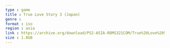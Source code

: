 ```yaml
---
type : game
title : True Love Story 3 (Japan)
genre : 
format : iso
region : asia
link : https://archive.org/download/PS2-ASIA-ROMS321COM/True%20Love%20Story%203%20%28Japan%29.7z
size : 1.8GB
---
```

